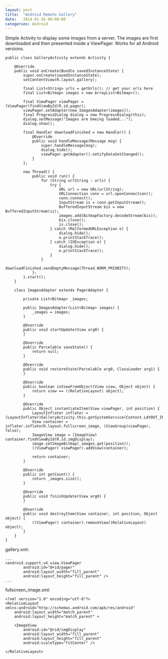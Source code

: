 ```yaml
---
layout: post
title:  "Android Remote Gallery"
date:   2014-01-26 00:00:00
categories: Android
---
```

Simple Activity to display some images from a server.
The images are first downloaded and then presented inside a ViewPager. Works for all Android versions.

	public class GalleryActivity extends Activity {
	     
	    @Override
	    public void onCreate(Bundle savedInstanceState) {
	        super.onCreate(savedInstanceState);
	        setContentView(R.layout.gallery);
	 
	        final List<String> urls = getUrls(); // get your urls here
	        final List<Bitmap> images = new ArrayList<Bitmap>();
	         
	        final ViewPager viewPager = (ViewPager)findViewById(R.id.pager);
	        viewPager.setAdapter(new ImagesAdapter(images));
	        final ProgressDialog dialog = new ProgressDialog(this);
	        dialog.setMessage("Images are beeing loaded...");
	        dialog.show();
	         
	        final Handler downloadFinished = new Handler() {
	            @Override
	            public void handleMessage(Message msg) {
	                super.handleMessage(msg);
	                dialog.hide();
	                viewPager.getAdapter().notifyDataSetChanged();
	            }
	        };
	         
	        new Thread() {
	            public void run() {
	                for (String urlString : urls) {
	                    try {
	                        URL url = new URL(urlString);
	                        URLConnection conn = url.openConnection();
	                        conn.connect();
	                        InputStream is = conn.getInputStream();
	                        BufferedInputStream bis = new BufferedInputStream(is);
	                        images.add(BitmapFactory.decodeStream(bis));
	                        bis.close();
	                        is.close();
	                    } catch (MalformedURLException e) {
	                        dialog.hide();
	                        e.printStackTrace();
	                    } catch (IOException e) {
	                        dialog.hide();
	                        e.printStackTrace();
	                    }
	                }
	                downloadFinished.sendEmptyMessage(Thread.NORM_PRIORITY);
	            };
	        }.start();
	    }
	     
	    class ImagesAdapter extends PagerAdapter {
	         
	        private List<Bitmap> _images;
	         
	        public ImagesAdapter(List<Bitmap> images) {
	            _images = images;
	        }
	         
	        @Override
	        public void startUpdate(View arg0) {
	        }
	         
	        @Override
	        public Parcelable saveState() {
	            return null;
	        }
	         
	        @Override
	        public void restoreState(Parcelable arg0, ClassLoader arg1) {
	        }
	         
	        @Override
	        public boolean isViewFromObject(View view, Object object) {
	            return view == ((RelativeLayout) object);
	        }
	         
	        @Override
	        public Object instantiateItem(View viewPager, int position) {
	            LayoutInflater inflater = (LayoutInflater)GalleryActivity.this.getSystemService(Context.LAYOUT_INFLATER_SERVICE);
	            View container = inflater.inflate(R.layout.fullscreen_image, (ViewGroup)viewPager, false);
	            ImageView image = (ImageView) container.findViewById(R.id.imgDisplay);
	            image.setImageBitmap(_images.get(position));
	            ((ViewPager) viewPager).addView(container);
	       
	            return container;
	        }
	         
	        @Override
	        public int getCount() {
	            return _images.size();
	        }
	         
	        @Override
	        public void finishUpdate(View arg0) {
	        }
	         
	        @Override
	        public void destroyItem(View container, int position, Object object) {
	            ((ViewPager) container).removeView((RelativeLayout) object);
	        }
	    }
	}
	
gallery.xml:

	...
	<android.support.v4.view.ViewPager
	        android:id="@+id/pager"
	        android:layout_width="fill_parent"
	        android:layout_height="fill_parent" />
	...
	
fullscreen_image.xml:
	
	<?xml version="1.0" encoding="utf-8"?>
	<RelativeLayout xmlns:android="http://schemas.android.com/apk/res/android"
	    android:layout_width="match_parent"
	    android:layout_height="match_parent" >
	  
	    <ImageView
	        android:id="@+id/imgDisplay"
	        android:layout_width="fill_parent"
	        android:layout_height="fill_parent"
	        android:scaleType="fitCenter" />
	  
	</RelativeLayout>
